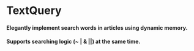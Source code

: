 # TextQuery

####  Elegantly implement search words in articles using dynamic memory.
####  Supports searching logic (~ | & ||) at the same time.
